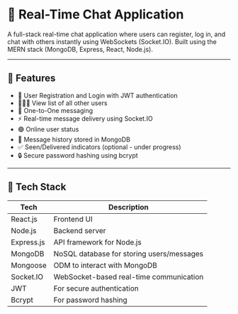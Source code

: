 # 💬 Real-Time Chat Application

A full-stack real-time chat application where users can register, log in, and chat with others instantly using WebSockets (Socket.IO). Built using the MERN stack (MongoDB, Express, React, Node.js).

---

## 🚀 Features

- 🔐 User Registration and Login with JWT authentication
- 🧑‍🤝‍🧑 View list of all other users
- 💬 One-to-One messaging
- ⚡ Real-time message delivery using Socket.IO
- 🟢 Online user status
- 📨 Message history stored in MongoDB
- ✅ Seen/Delivered indicators (optional - under progress)
- 🔒 Secure password hashing using bcrypt

---

## 🧰 Tech Stack

| Tech        | Description                            |
|-------------|----------------------------------------|
| React.js    | Frontend UI                            |
| Node.js     | Backend server                         |
| Express.js  | API framework for Node.js              |
| MongoDB     | NoSQL database for storing users/messages |
| Mongoose    | ODM to interact with MongoDB           |
| Socket.IO   | WebSocket-based real-time communication |
| JWT         | For secure authentication              |
| Bcrypt      | For password hashing                   |

